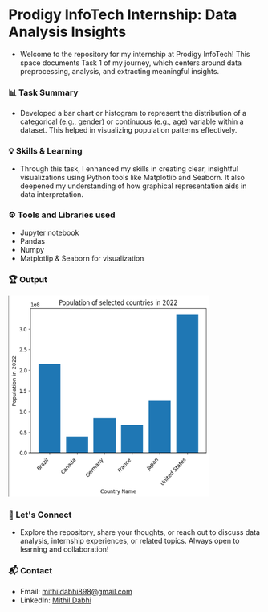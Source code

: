 # Prodigy InfoTech Internship: Data Analysis Insights
-  Welcome to the repository for my internship at Prodigy InfoTech! This space documents Task 1 of my journey, which centers around data preprocessing, analysis, and extracting meaningful insights.

### 📊 Task Summary
- Developed a bar chart or histogram to represent the distribution of a categorical (e.g., gender) or continuous (e.g., age) variable within a dataset. This helped in visualizing population patterns effectively.

### 💡 Skills & Learning
- Through this task, I enhanced my skills in creating clear, insightful visualizations using Python tools like Matplotlib and Seaborn. It also deepened my understanding of how graphical representation aids in data interpretation.

### ⚙️ Tools and Libraries used
- Jupyter notebook
- Pandas
- Numpy
- Matplotlip & Seaborn for visualization

### 🏆 Output 
<img src="https://github.com/mithildabhi/PRODIGY_DS_01/blob/main/Screenshot%202025-05-11%20134030.png" width="400" height="400">

### 🤝 Let's Connect
- Explore the repository, share your thoughts, or reach out to discuss data analysis, internship experiences, or related topics. Always open to learning and collaboration!

### 📬 Contact
- Email: mithildabhi898@gmail.com
-  LinkedIn: [Mithil Dabhi](www.linkedin.com/in/mithildabhi)
